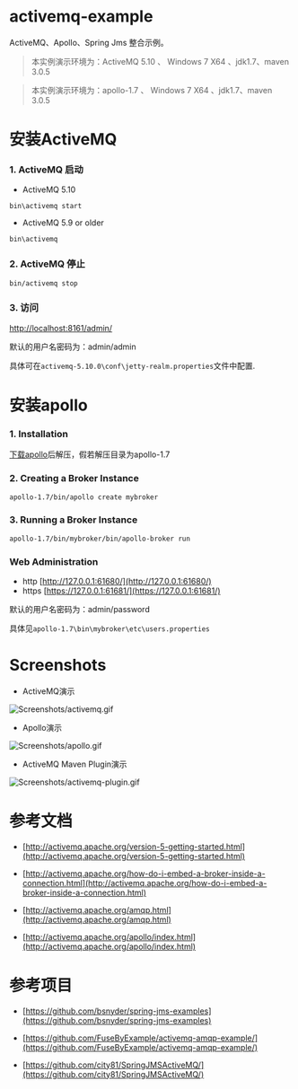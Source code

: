 activemq-example
================

ActiveMQ、Apollo、Spring Jms 整合示例。


> 本实例演示环境为：ActiveMQ 5.10 、 Windows 7 X64 、jdk1.7、maven 3.0.5

> 本实例演示环境为：apollo-1.7 、 Windows 7 X64 、jdk1.7、maven 3.0.5


# 安装ActiveMQ

### 1. ActiveMQ 启动

* ActiveMQ 5.10

```
bin\activemq start
```

* ActiveMQ 5.9 or older

```bash
bin\activemq
```

### 2. ActiveMQ 停止

```bash
bin/activemq stop
```

### 3. 访问

[http://localhost:8161/admin/](http://localhost:8161/admin/)

默认的用户名密码为：admin/admin

具体可在`activemq-5.10.0\conf\jetty-realm.properties`文件中配置.


# 安装apollo

### 1. Installation

[下载apollo](http://www.apache.org/dyn/closer.cgi?path=activemq/activemq-apollo/1.7/apache-apollo-1.7-windows-distro.zip)后解压，假若解压目录为apollo-1.7

### 2. Creating a Broker Instance

```bash
apollo-1.7/bin/apollo create mybroker
```

### 3. Running a Broker Instance

```bash
apollo-1.7/bin/mybroker/bin/apollo-broker run
```

### Web Administration

* http [http://127.0.0.1:61680/](http://127.0.0.1:61680/)
* https [https://127.0.0.1:61681/](https://127.0.0.1:61681/)

默认的用户名密码为：admin/password

具体见`apollo-1.7\bin\mybroker\etc\users.properties`


# Screenshots

* ActiveMQ演示

![Screenshots/activemq.gif](Screenshots/activemq.gif)

* Apollo演示

![Screenshots/apollo.gif](Screenshots/apollo.gif)

* ActiveMQ Maven Plugin演示

![Screenshots/activemq-plugin.gif](Screenshots/activemq-plugin.gif)


# 参考文档

* [http://activemq.apache.org/version-5-getting-started.html](http://activemq.apache.org/version-5-getting-started.html)

* [http://activemq.apache.org/how-do-i-embed-a-broker-inside-a-connection.html](http://activemq.apache.org/how-do-i-embed-a-broker-inside-a-connection.html)

* [http://activemq.apache.org/amqp.html](http://activemq.apache.org/amqp.html)

* [http://activemq.apache.org/apollo/index.html](http://activemq.apache.org/apollo/index.html)

# 参考项目

* [https://github.com/bsnyder/spring-jms-examples](https://github.com/bsnyder/spring-jms-examples)

* [https://github.com/FuseByExample/activemq-amqp-example/](https://github.com/FuseByExample/activemq-amqp-example/)

* [https://github.com/city81/SpringJMSActiveMQ/](https://github.com/city81/SpringJMSActiveMQ/)
